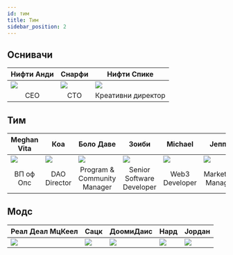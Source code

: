 ```yaml
---
id: тим
title: Тим
sidebar_position: 2
---
```


## Оснивачи

| Нифти Анди                | Снарфи                    | Нифти Спике               |
| ------------------------- | ------------------------- | ------------------------- |
| ![](/img/NiftyAndy.png)   | ![](/img/snarfy.png)      | ![](/img/NiftySpike.png)  |
| <div align="center"> CEO </div> | <div align="center"> CTO </div> | <div align="center"> Креативни директор </div> |

## Тим

| Meghan Vita               | Коа                       | Боло Даве                 | Зоиби                     | Michael                    | Јеппе                     |
| ------------------------- | ------------------------- | ------------------------- | ------------------------- | -------------------------- | ------------------------- |
| ![](/img/NiftyMorgan.png) | ![](/img/koa.png)         | ![](/img/bolo.png)        | ![](/img/zoiby.png)       | ![](/img/NiftyMichael.png) | ![](/img/jeppe.png)       |
| <div align="center"> ВП оф Опс </div> | <div align="center"> DAO Director </div> | <div align="center"> Program & Community Manager </div> | <div align="center"> Senior Software Developer </div> | <div align="center"> Web3 Developer </div>  | <div align="center"> Marketing Manager </div> |

## Модс

| <div align="center"> Реал Деал МцКеел </div> | <div align="center"> Сацк </div> | <div align="center"> ДоомиДаис </div> | <div align="center"> Нард </div> | <div align="center"> Јордан </div> |
| ------------------------- | -------------------------- | -------------------------- | -------------------------- | -------------------------- |
| ![](/img/realdeal.png)    | ![](/img/sacx.png)         | ![](/img/doomy.png)        | ![](/img/nard.png)         | ![](/img/jordan.png)       |
